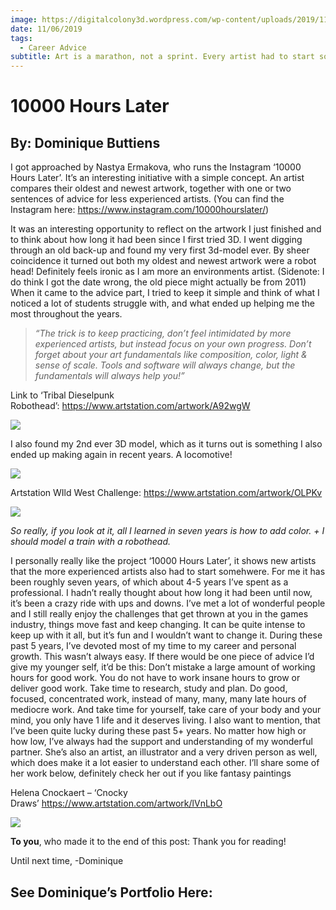 ```yaml
---
image: https://digitalcolony3d.wordpress.com/wp-content/uploads/2019/11/dominique-buttiens-01.jpg?w=825&h=510&crop=1
date: 11/06/2019
tags:
  - Career Advice
subtitle: Art is a marathon, not a sprint. Every artist had to start somewhere.
---
```


# 10000 Hours Later

## By: Dominique Buttiens

I got approached by Nastya Ermakova, who runs the Instagram ‘10000 Hours Later’. It’s an interesting initiative with a simple concept. An artist compares their oldest and newest artwork, together with one or two sentences of advice for less experienced artists. (You can find the Instagram here: <https://www.instagram.com/10000hourslater/>)

It was an interesting opportunity to reflect on the artwork I just finished and to think about how long it had been since I first tried 3D. I went digging through an old back-up and found my very first 3d-model ever. By sheer coincidence it turned out both my oldest and newest artwork were a robot head! Definitely feels ironic as I am more an environments artist. (Sidenote: I do think I got the date wrong, the old piece might actually be from 2011) When it came to the advice part, I tried to keep it simple and think of what I noticed a lot of students struggle with, and what ended up helping me the most throughout the years.

> *“The trick is to keep practicing, don’t feel intimidated by more experienced artists, but instead focus on your own progress. Don’t forget about your art fundamentals like composition, color, light & sense of scale. Tools and software will always change, but the fundamentals will always help you!”*

Link to ‘Tribal Dieselpunk Robothead’: <https://www.artstation.com/artwork/A92wgW>

![](https://cdna.artstation.com/p/media_assets/images/images/000/510/086/medium/71785347_2442612352731634_8256324845529202688_o.jpg?1570955726)

I also found my 2nd ever 3D model, which as it turns out is something I also ended up making again in recent years. A locomotive!

![](https://cdnb.artstation.com/p/media_assets/images/images/000/510/081/medium/Train.jpg?1570954839)

Artstation WIld West Challenge: <https://www.artstation.com/artwork/OLPKv>

![](https://cdna.artstation.com/p/media_assets/images/images/000/510/082/medium/_05_CalloutSheet_TrainMaterial.jpg?1570954894)

*So really, if you look at it, all I learned in seven years is how to add color. + I should model a train with a robothead.*

I personally really like the project ‘10000 Hours Later’, it shows new artists that the more experienced artists also had to start somehwere. For me it has been roughly seven years, of which about 4-5 years I’ve spent as a professional. I hadn’t really thought about how long it had been until now, it’s been a crazy ride with ups and downs. I’ve met a lot of wonderful people and I still really enjoy the challenges that get thrown at you in the games industry, things move fast and keep changing. It can be quite intense to keep up with it all, but it’s fun and I wouldn’t want to change it. During these past 5 years, I’ve devoted most of my time to my career and personal growth. This wasn’t always easy. If there would be one piece of advice I’d give my younger self, it’d be this: Don’t mistake a large amount of working hours for good work. You do not have to work insane hours to grow or deliver good work. Take time to research, study and plan. Do good, focused, concentrated work, instead of many, many, many late hours of mediocre work. And take time for yourself, take care of your body and your mind, you only have 1 life and it deserves living. I also want to mention, that I’ve been quite lucky during these past 5+ years. No matter how high or how low, I’ve always had the support and understanding of my wonderful partner. She’s also an artist, an illustrator and a very driven person as well, which does make it a lot easier to understand each other. I’ll share some of her work below, definitely check her out if you like fantasy paintings

Helena Cnockaert – ‘Cnocky Draws’ <https://www.artstation.com/artwork/lVnLbO>

![](https://cdna.artstation.com/p/media_assets/images/images/000/510/102/medium/helena-cnockaert-blueelf-02-finalsmall.jpg?1570957613)

**To you**, who made it to the end of this post: Thank you for reading!

Until next time, -Dominique

## See Dominique’s Portfolio Here:
